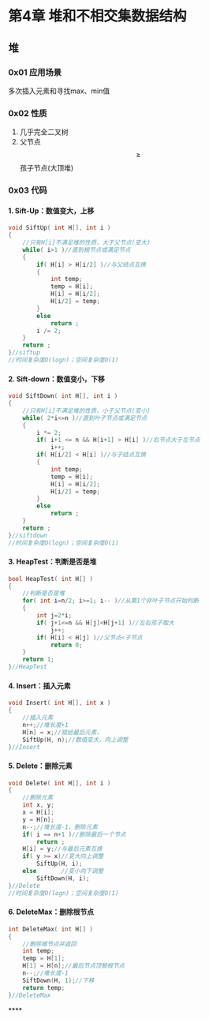 # 第4章 堆和不相交集数据结构

## 堆

### 0x01 应用场景

多次插入元素和寻找max、min值

### 0x02 性质

1. 几乎完全二叉树
2. 父节点 $$\geq$$ 孩子节点\(大顶堆\)

### **0x03 代码**

#### **1. Sift-Up：数值变大，上移**

```cpp
void SiftUp( int H[], int i )
{
	//只有H[i]不满足堆的性质，大于父节点(变大)
	while( i>1 )//直到根节点或满足节点 
	{
		if( H[i] > H[i/2] )//与父结点互换 
		{
			int temp;
			temp = H[i];
			H[i] = H[i/2];
			H[i/2] = temp;
		}
		else
			return ; 
		i /= 2;
	} 
	return ;
}//siftup
//时间复杂度O(logn)；空间复杂度O(1)
```

#### **2. Sift-down：数值变小，下移**

```cpp
void SiftDown( int H[], int i )
{
	//只有H[i]不满足堆的性质，小于父节点(变小)
	while( 2*i<=n )//直到叶子节点或满足节点 
	{
		i *= 2;
		if( i+1 <= n && H[i+1] > H[i] )//右节点大于左节点 
			i++;	 
		if( H[i/2] < H[i] )//与子结点互换 
		{
			int temp;
			temp = H[i];
			H[i] = H[i/2];
			H[i/2] = temp;
		}
		else
			return ;
	} 
	return ;
}//siftdown 
//时间复杂度O(logn)；空间复杂度O(1)
```

#### **3. HeapTest：判断是否是堆**

```cpp
bool HeapTest( int H[] )
{
	//判断是否是堆 
	for( int i=n/2; i>=1; i-- )//从第1个非叶子节点开始判断 
	{
		int j=2*i;
		if( j+1<=n && H[j]<H[j+1] )//左右孩子取大 
			j++;
		if( H[i] < H[j] )//父节点<子节点 
			return 0;
	}
	return 1;
}//HeapTest 
```

#### **4. Insert：插入元素**

```cpp
void Insert( int H[], int x )
{
	//插入元素
	n++;//堆长度+1
	H[n] = x;//赋给最后元素，
	SiftUp(H, n);//数值变大，向上调整 
}//Insert
```

#### **5. Delete：删除元素**

```cpp
void Delete( int H[], int i ) 
{
	//删除元素
	int x, y;
	x = H[i];
	y = H[n]; 
	n--;//堆长度-1，删除元素 
	if( i == n+1 )//删除最后一个节点 
		return ; 
	H[i] = y;//与最后元素互换
	if( y >= x)//变大向上调整 
		SiftUp(H, i);
	else       //变小向下调整 
		SiftDown(H, i); 
}//Delete
//时间复杂度O(logn)；空间复杂度O(1)
```

#### **6. DeleteMax：删除根节点**

```cpp
int DeleteMax( int H[] )
{
	//删除根节点并返回 
	int temp;
	temp = H[1];
	H[1] = H[n];//最后节点顶替根节点 
	n--;//堆长度-1 
	SiftDown(H, 1);//下移 
	return temp; 
}//DeleteMax 
```

\*\*\*\*











